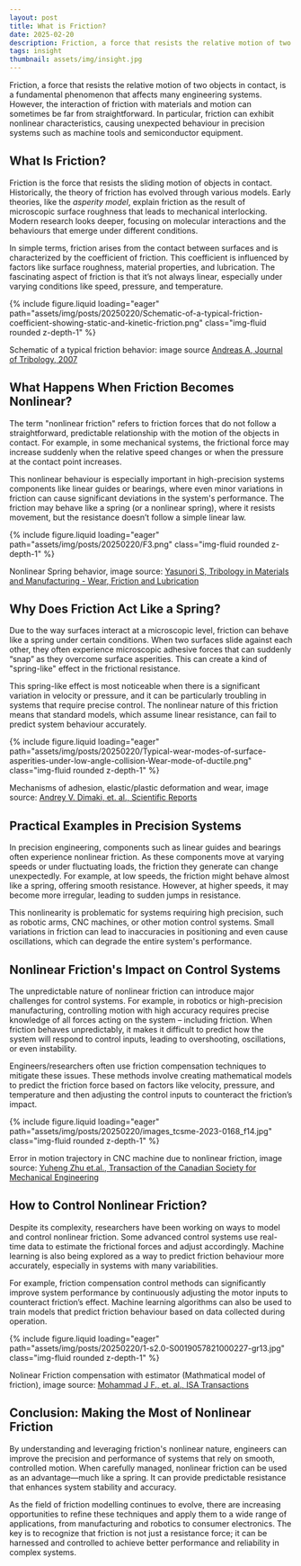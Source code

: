 ```yaml
---
layout: post
title: What is Friction?
date: 2025-02-20
description: Friction, a force that resists the relative motion of two objects in contact, is a fundamental phenomenon that affects many engineering systems. However, the interaction of friction with materials and motion can sometimes be far from straightforward.
tags: insight
thumbnail: assets/img/insight.jpg
---
```


Friction, a force that resists the relative motion of two objects in contact, is a fundamental phenomenon that affects many engineering systems. However, the interaction of friction with materials and motion can sometimes be far from straightforward. In particular, friction can exhibit nonlinear characteristics, causing unexpected behaviour in precision systems such as machine tools and semiconductor equipment.

## What Is Friction?

Friction is the force that resists the sliding motion of objects in contact. Historically, the theory of friction has evolved through various models. Early theories, like the *asperity model*, explain friction as the result of microscopic surface roughness that leads to mechanical interlocking. Modern research looks deeper, focusing on molecular interactions and the behaviours that emerge under different conditions.

In simple terms, friction arises from the contact between surfaces and is characterized by the coefficient of friction. This coefficient is influenced by factors like surface roughness, material properties, and lubrication. The fascinating aspect of friction is that it’s not always linear, especially under varying conditions like speed, pressure, and temperature.

<div class="row mt-3">
    <div class="col-sm mt-3 mt-md-0">
        {% include figure.liquid loading="eager" path="assets/img/posts/20250220/Schematic-of-a-typical-friction-coefficient-showing-static-and-kinetic-friction.png" class="img-fluid rounded z-depth-1" %}
    </div>
</div>

Schematic of a typical friction behavior: image source   [Andreas A, Journal of Tribology, 2007](http://dx.doi.org/10.1115/1.2768074)

## What Happens When Friction Becomes Nonlinear?

The term "nonlinear friction" refers to friction forces that do not follow a straightforward, predictable relationship with the motion of the objects in contact. For example, in some mechanical systems, the frictional force may increase suddenly when the relative speed changes or when the pressure at the contact point increases.

This nonlinear behaviour is especially important in high-precision systems components like linear guides or bearings, where even minor variations in friction can cause significant deviations in the system's performance. The friction may behave like a spring (or a nonlinear spring), where it resists movement, but the resistance doesn’t follow a simple linear law.

<div class="row mt-3">
    <div class="col-sm mt-3 mt-md-0">
        {% include figure.liquid loading="eager" path="assets/img/posts/20250220/F3.png" class="img-fluid rounded z-depth-1" %}
    </div>
</div>

Nonlinear Spring behavior, image source: [Yasunori S, Tribology in Materials and Manufacturing - Wear, Friction and Lubrication](https://www.intechopen.com/chapters/73645)

## Why Does Friction Act Like a Spring?

Due to the way surfaces interact at a microscopic level, friction can behave like a spring under certain conditions. When two surfaces slide against each other, they often experience microscopic adhesive forces that can suddenly “snap” as they overcome surface asperities. This can create a kind of "spring-like" effect in the frictional resistance.

This spring-like effect is most noticeable when there is a significant variation in velocity or pressure, and it can be particularly troubling in systems that require precise control. The nonlinear nature of this friction means that standard models, which assume linear resistance, can fail to predict system behaviour accurately.

<div class="row mt-3">
    <div class="col-sm mt-3 mt-md-0">
        {% include figure.liquid loading="eager" path="assets/img/posts/20250220/Typical-wear-modes-of-surface-asperities-under-low-angle-collision-Wear-mode-of-ductile.png" class="img-fluid rounded z-depth-1" %}
    </div>
</div>

Mechanisms of adhesion, elastic/plastic deformation and wear, image source: [Andrey V. Dimaki, et. al., Scientific Reports](https://www.nature.com/articles/s41598-020-57429-5)

## Practical Examples in Precision Systems

In precision engineering, components such as linear guides and bearings often experience nonlinear friction. As these components move at varying speeds or under fluctuating loads, the friction they generate can change unexpectedly. For example, at low speeds, the friction might behave almost like a spring, offering smooth resistance. However, at higher speeds, it may become more irregular, leading to sudden jumps in resistance.

This nonlinearity is problematic for systems requiring high precision, such as robotic arms, CNC machines, or other motion control systems. Small variations in friction can lead to inaccuracies in positioning and even cause oscillations, which can degrade the entire system's performance.

## Nonlinear Friction's Impact on Control Systems

The unpredictable nature of nonlinear friction can introduce major challenges for control systems. For example, in robotics or high-precision manufacturing, controlling motion with high accuracy requires precise knowledge of all forces acting on the system – including friction. When friction behaves unpredictably, it makes it difficult to predict how the system will respond to control inputs, leading to overshooting, oscillations, or even instability.

Engineers/researchers often use friction compensation techniques to mitigate these issues. These methods involve creating mathematical models to predict the friction force based on factors like velocity, pressure, and temperature and then adjusting the control inputs to counteract the friction’s impact.

<div class="row mt-3">
    <div class="col-sm mt-3 mt-md-0">
        {% include figure.liquid loading="eager" path="assets/img/posts/20250220/images_tcsme-2023-0168_f14.jpg" class="img-fluid rounded z-depth-1" %}
    </div>
</div>

Error in motion trajectory in CNC machine due to nonlinear friction, image source: [Yuheng Zhu et.al., Transaction of the Canadian Society for Mechanical Engineering](https://doi.org/10.1139/tcsme-2023-0168)

## How to Control Nonlinear Friction?

Despite its complexity, researchers have been working on ways to model and control nonlinear friction. Some advanced control systems use real-time data to estimate the frictional forces and adjust accordingly. Machine learning is also being explored as a way to predict friction behaviour more accurately, especially in systems with many variabilities.

For example, friction compensation control methods can significantly improve system performance by continuously adjusting the motor inputs to counteract friction’s effect. Machine learning algorithms can also be used to train models that predict friction behaviour based on data collected during operation.

<div class="row mt-3">
    <div class="col-sm mt-3 mt-md-0">
        {% include figure.liquid loading="eager" path="assets/img/posts/20250220/1-s2.0-S0019057821000227-gr13.jpg" class="img-fluid rounded z-depth-1" %}
    </div>
</div>

Nolinear Friction compensation with estimator (Mathmatical model of friction), image source: [Mohammad J F., et. al., ISA Transactions](https://doi.org/10.1016/j.isatra.2021.01.020)

## Conclusion: Making the Most of Nonlinear Friction

By understanding and leveraging friction's nonlinear nature, engineers can improve the precision and performance of systems that rely on smooth, controlled motion. When carefully managed, nonlinear friction can be used as an advantage—much like a spring. It can provide predictable resistance that enhances system stability and accuracy.

As the field of friction modelling continues to evolve, there are increasing opportunities to refine these techniques and apply them to a wide range of applications, from manufacturing and robotics to consumer electronics. The key is to recognize that friction is not just a resistance force; it can be harnessed and controlled to achieve better performance and reliability in complex systems.